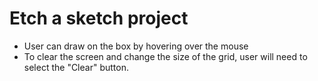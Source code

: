 # Etch a sketch project

- User can draw on the box by hovering over the mouse
- To clear the screen and change the size of the grid, user will need to select the "Clear" button.
